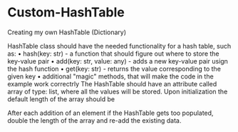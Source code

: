 # Custom-HashTable
Creating my own HashTable (Dictionary)


HashTable class should have the needed functionality for a hash table, such as:
•	hash(key: str) - a function that should figure out where to store the key-value pair
•	add(key: str, value: any) - adds a new key-value pair usign the hash function
•	get(key: str) - returns the value corresponding to the given key
•	additional "magic" methods, that will make the code in the example work correctrly
The HashTable should have an attribute called array of type: list, where all the values will be stored. Upon initialization the default length of the array should be

After each addition of an element if the HashTable gets too populated, double the length of the array and re-add the existing data.
